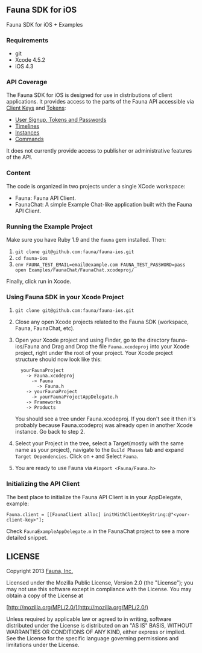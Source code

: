 ## Fauna SDK for iOS

Fauna SDK for iOS + Examples

### Requirements

* git
* Xcode 4.5.2
* iOS 4.3

### API Coverage

The Fauna SDK for iOS is designed for use in distributions of client applications. It provides access to the parts of the Fauna API accessible via [Client Keys](https://fauna.org/API) and [Tokens](https://fauna.org/API):

* [User Signup, Tokens and Passwords](https://fauna.org/API#resources-users)
* [Timelines](https://fauna.org/API#timelines)
* [Instances](https://fauna.org/API#resources-instances)
* [Commands](https://fauna.org/API#access_model-commands)

It does not currently provide access to publisher or administrative features of the API.

### Content

The code is organized in two projects under a single XCode workspace:

* Fauna: Fauna API Client.
* FaunaChat: A simple Example Chat-like application built with the Fauna API Client.

### Running the Example Project

Make sure you have Ruby 1.9 and the `fauna` gem installed. Then:

1. `git clone git@github.com:fauna/fauna-ios.git`
2. `cd fauna-ios`
3. `env FAUNA_TEST_EMAIL=email@example.com FAUNA_TEST_PASSWORD=pass open Examples/FaunaChat/FaunaChat.xcodeproj/`

Finally, click run in Xcode.

### Using Fauna SDK in your Xcode Project

1. `git clone git@github.com:fauna/fauna-ios.git`
2. Close any open Xcode projects related to the Fauna SDK (workspace, Fauna, FaunaChat, etc).
2. Open your Xcode project and using Finder, go to the directory fauna-ios/Fauna and Drag and Drop the file `Fauna.xcodeproj` into your Xcode project, right under the root of your project.
    Your Xcode project structure should now look like this:

    ```
      yourFaunaProject
        -> Fauna.xcodeproj
          -> Fauna
            -> Fauna.h
        -> yourFaunaProject
          -> yourFaunaProjectAppDelegate.h
        -> Frameworks
        -> Products
    ```
    You should see a tree under Fauna.xcodeproj. If you don't see it then it's probably because Fauna.xcodeproj was already open in another Xcode instance. Go back to step 2.

3. Select your Project in the tree, select a Target(mostly with the same name as your project), navigate to the `Build Phases` tab and expand `Target Dependencies`. Click on `+` and Select `Fauna`.

4. You are ready to use Fauna via `#import <Fauna/Fauna.h>`

### Initializing the API Client

The best place to initialize the Fauna API Client is in your AppDelegate, example:

```
Fauna.client = [[FaunaClient alloc] initWithClientKeyString:@"<your-client-key>"];
```

Check `FaunaExampleAppDelegate.m` in the FaunaChat project to see a more detailed snippet.

## LICENSE

Copyright 2013 [Fauna, Inc.](https://fauna.org/)

Licensed under the Mozilla Public License, Version 2.0 (the "License"); you may
not use this software except in compliance with the License. You may obtain a
copy of the License at

[http://mozilla.org/MPL/2.0/](http://mozilla.org/MPL/2.0/)

Unless required by applicable law or agreed to in writing, software distributed
under the License is distributed on an "AS IS" BASIS, WITHOUT WARRANTIES OR
CONDITIONS OF ANY KIND, either express or implied. See the License for the
specific language governing permissions and limitations under the License.
